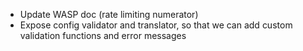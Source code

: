 - Update WASP doc (rate limiting numerator)
- Expose config validator and translator, so that we can add custom validation functions and error messages